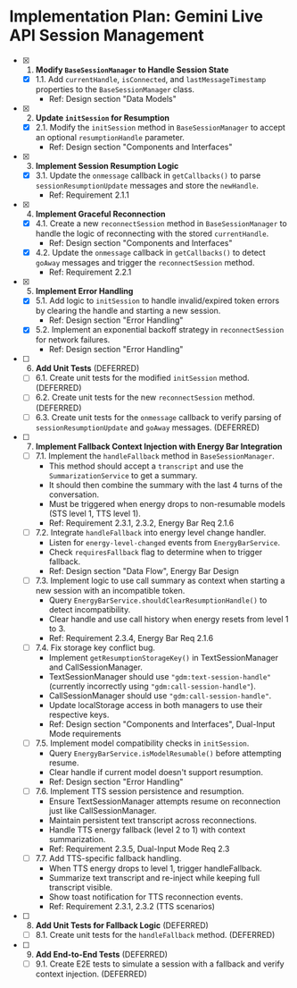 # Implementation Plan: Gemini Live API Session Management

- [x] 1. **Modify `BaseSessionManager` to Handle Session State**
  - [x] 1.1. Add `currentHandle`, `isConnected`, and `lastMessageTimestamp` properties to the `BaseSessionManager` class.
    - Ref: Design section "Data Models"
- [x] 2. **Update `initSession` for Resumption**
  - [x] 2.1. Modify the `initSession` method in `BaseSessionManager` to accept an optional `resumptionHandle` parameter.
    - Ref: Design section "Components and Interfaces"
- [x] 3. **Implement Session Resumption Logic**
  - [x] 3.1. Update the `onmessage` callback in `getCallbacks()` to parse `sessionResumptionUpdate` messages and store the `newHandle`.
    - Ref: Requirement 2.1.1
- [x] 4. **Implement Graceful Reconnection**
  - [x] 4.1. Create a new `reconnectSession` method in `BaseSessionManager` to handle the logic of reconnecting with the stored `currentHandle`.
    - Ref: Design section "Components and Interfaces"
  - [x] 4.2. Update the `onmessage` callback in `getCallbacks()` to detect `goAway` messages and trigger the `reconnectSession` method.
    - Ref: Requirement 2.2.1
- [x] 5. **Implement Error Handling**
  - [x] 5.1. Add logic to `initSession` to handle invalid/expired token errors by clearing the handle and starting a new session.
    - Ref: Design section "Error Handling"
  - [x] 5.2. Implement an exponential backoff strategy in `reconnectSession` for network failures.
    - Ref: Design section "Error Handling"
- [ ] 6. **Add Unit Tests** (DEFERRED)
  - [ ] 6.1. Create unit tests for the modified `initSession` method. (DEFERRED)
  - [ ] 6.2. Create unit tests for the new `reconnectSession` method. (DEFERRED)
  - [ ] 6.3. Create unit tests for the `onmessage` callback to verify parsing of `sessionResumptionUpdate` and `goAway` messages. (DEFERRED)
- [ ] 7. **Implement Fallback Context Injection with Energy Bar Integration**
  - [ ] 7.1. Implement the `handleFallback` method in `BaseSessionManager`.
    - This method should accept a `transcript` and use the `SummarizationService` to get a summary.
    - It should then combine the summary with the last 4 turns of the conversation.
    - Must be triggered when energy drops to non-resumable models (STS level 1, TTS level 1).
    - Ref: Requirement 2.3.1, 2.3.2, Energy Bar Req 2.1.6
  - [ ] 7.2. Integrate `handleFallback` into energy level change handler.
    - Listen for `energy-level-changed` events from `EnergyBarService`.
    - Check `requiresFallback` flag to determine when to trigger fallback.
    - Ref: Design section "Data Flow", Energy Bar Design
  - [ ] 7.3. Implement logic to use call summary as context when starting a new session with an incompatible token.
    - Query `EnergyBarService.shouldClearResumptionHandle()` to detect incompatibility.
    - Clear handle and use call history when energy resets from level 1 to 3.
    - Ref: Requirement 2.3.4, Energy Bar Req 2.1.6
  - [ ] 7.4. Fix storage key conflict bug.
    - Implement `getResumptionStorageKey()` in TextSessionManager and CallSessionManager.
    - TextSessionManager should use `"gdm:text-session-handle"` (currently incorrectly using `"gdm:call-session-handle"`).
    - CallSessionManager should use `"gdm:call-session-handle"`.
    - Update localStorage access in both managers to use their respective keys.
    - Ref: Design section "Components and Interfaces", Dual-Input Mode requirements
  - [ ] 7.5. Implement model compatibility checks in `initSession`.
    - Query `EnergyBarService.isModelResumable()` before attempting resume.
    - Clear handle if current model doesn't support resumption.
    - Ref: Design section "Error Handling"
  - [ ] 7.6. Implement TTS session persistence and resumption.
    - Ensure TextSessionManager attempts resume on reconnection just like CallSessionManager.
    - Maintain persistent text transcript across reconnections.
    - Handle TTS energy fallback (level 2 to 1) with context summarization.
    - Ref: Requirement 2.3.5, Dual-Input Mode Req 2.3
  - [ ] 7.7. Add TTS-specific fallback handling.
    - When TTS energy drops to level 1, trigger handleFallback.
    - Summarize text transcript and re-inject while keeping full transcript visible.
    - Show toast notification for TTS reconnection events.
    - Ref: Requirement 2.3.1, 2.3.2 (TTS scenarios)
- [ ] 8. **Add Unit Tests for Fallback Logic** (DEFERRED)
    - [ ] 8.1. Create unit tests for the `handleFallback` method. (DEFERRED)
- [ ] 9. **Add End-to-End Tests** (DEFERRED)
    - [ ] 9.1. Create E2E tests to simulate a session with a fallback and verify context injection. (DEFERRED)